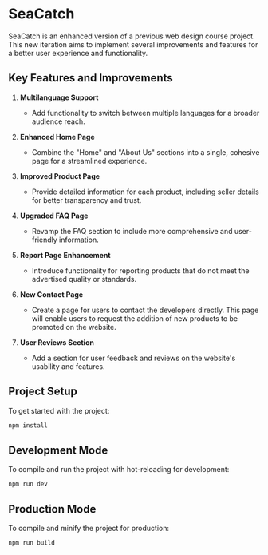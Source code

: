 # SeaCatch

SeaCatch is an enhanced version of a previous web design course project. This new iteration aims to implement several improvements and features for a better user experience and functionality.

## Key Features and Improvements

1. **Multilanguage Support**
   - Add functionality to switch between multiple languages for a broader audience reach.

2. **Enhanced Home Page**
   - Combine the "Home" and "About Us" sections into a single, cohesive page for a streamlined experience.

3. **Improved Product Page**
   - Provide detailed information for each product, including seller details for better transparency and trust.

4. **Upgraded FAQ Page**
   - Revamp the FAQ section to include more comprehensive and user-friendly information.

5. **Report Page Enhancement**
   - Introduce functionality for reporting products that do not meet the advertised quality or standards.

6. **New Contact Page**
   - Create a page for users to contact the developers directly. This page will enable users to request the addition of new products to be promoted on the website.

7. **User Reviews Section**
   - Add a section for user feedback and reviews on the website's usability and features.

## Project Setup

To get started with the project:

```sh
npm install
```

## Development Mode

To compile and run the project with hot-reloading for development:
```sh
npm run dev
```

## Production Mode

To compile and minify the project for production:
```sh
npm run build
```